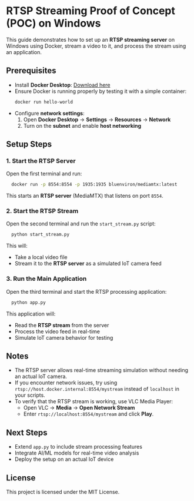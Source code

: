 # RTSP Streaming Proof of Concept (POC) on Windows

This guide demonstrates how to set up an **RTSP streaming server** on Windows using Docker, stream a video to it, and process the stream using an application.

## Prerequisites
- Install **Docker Desktop**: [Download here](https://www.docker.com/products/docker-desktop)
- Ensure Docker is running properly by testing it with a simple container:
  ```sh
  docker run hello-world
  ```
- Configure **network settings**:
  1. Open **Docker Desktop** → **Settings** → **Resources** → **Network**
  2. Turn on the **subnet** and enable **host networking**

## Setup Steps
### 1. Start the RTSP Server
Open the first terminal and run:
```sh
  docker run -p 8554:8554 -p 1935:1935 bluenviron/mediamtx:latest
```
This starts an **RTSP server** (MediaMTX) that listens on port `8554`.

### 2. Start the RTSP Stream
Open the second terminal and run the `start_stream.py` script:
```sh
  python start_stream.py
```
This will:
- Take a local video file
- Stream it to the **RTSP server** as a simulated IoT camera feed

### 3. Run the Main Application
Open the third terminal and start the RTSP processing application:
```sh
  python app.py
```
This application will:
- Read the **RTSP stream** from the server
- Process the video feed in real-time
- Simulate IoT camera behavior for testing

## Notes
- The RTSP server allows real-time streaming simulation without needing an actual IoT camera.
- If you encounter network issues, try using `rtsp://host.docker.internal:8554/mystream` instead of `localhost` in your scripts.
- To verify that the RTSP stream is working, use VLC Media Player:
  - Open VLC → **Media** → **Open Network Stream**
  - Enter `rtsp://localhost:8554/mystream` and click **Play**.

## Next Steps
- Extend `app.py` to include stream processing features
- Integrate AI/ML models for real-time video analysis
- Deploy the setup on an actual IoT device

## License
This project is licensed under the MIT License.

